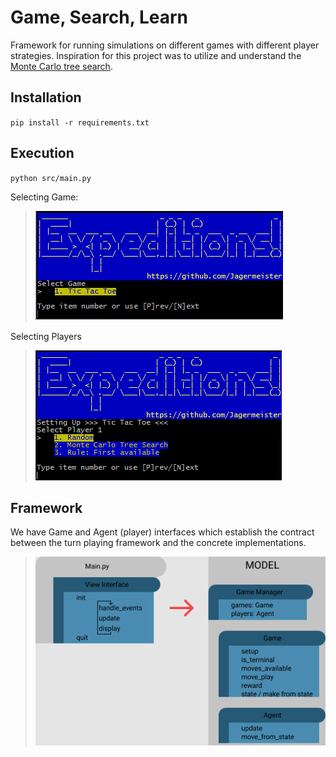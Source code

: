 # Game, Search, Learn

Framework for running simulations on different games with different player strategies. Inspiration for this project was to utilize and understand the [Monte Carlo tree search](https://en.wikipedia.org/wiki/Monte_Carlo_tree_search).

## Installation
`pip install -r requirements.txt`

## Execution
`python src/main.py`

Selecting Game:
>![Introduction](./01_Intro.png)

Selecting Players
>![Players](./02_Players.png)


## Framework
We have Game and Agent (player) interfaces which establish the contract between the turn playing framework and the concrete implementations.

>![Framework](./Framework.png)
